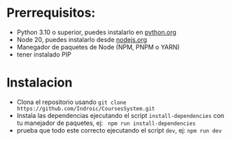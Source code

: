 # Prerrequisitos:
  * Python 3.10 o superior, puedes instalarlo en [python.org](https://python.org)
  * Node 20, puedes instalarlo desde [nodejs.org](https://nodejs.org/)
  * Manegador de paquetes de Node (NPM, PNPM o YARN)
  * tener instalado PIP
# Instalacion

  * Clona el repositorio usando ``` git clone https://github.com/Indroic/CoursesSystem.git ```
  * Instala las dependencias ejecutando el script ```install-dependencies``` con tu manejador de paquetes, ej: ``` npm run install-dependencies```
  * prueba que todo este correcto ejecutando el script ``` dev ```, ej: ```npm run dev```

  
